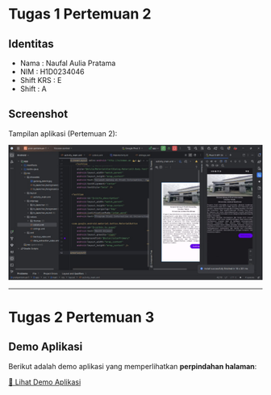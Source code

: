 # Tugas 1 Pertemuan 2

## Identitas

* Nama       : Naufal Aulia Pratama
* NIM        : H1D0234046
* Shift KRS  : E
* Shift      : A

## Screenshot

Tampilan aplikasi (Pertemuan 2):

![Screenshot](ssprakpert2.jpg)

---

# Tugas 2 Pertemuan 3

## Demo Aplikasi

Berikut adalah demo aplikasi yang memperlihatkan **perpindahan halaman**:

[🎥 Lihat Demo Aplikasi](demopert3.mp4)

